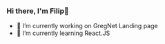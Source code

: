 ### Hi there, I'm Filip👋

- 🔭 I’m currently working on GregNet Landing page
- 🌱 I’m currently learning React.JS

